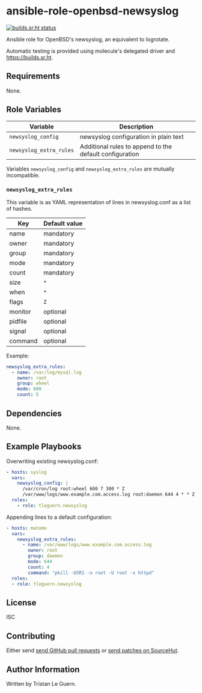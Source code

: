 # ansible-role-openbsd-newsyslog

[![builds.sr.ht status](https://builds.sr.ht/~tleguern/ansible-role-openbsd-newsyslog.svg)](https://builds.sr.ht/~tleguern/ansible-role-openbsd-newsyslog?)

Ansible role for OpenBSD's newsyslog, an equivalent to logrotate.

Automatic testing is provided using molecule's delegated driver and <https://builds.sr.ht>.

## Requirements

None.

## Role Variables

| Variable | Description |
|----------|-------------|
| `newsyslog_config` | newsyslog configuration in plain text |
| `newsyslog_extra_rules` | Additional rules to append to the default configuration |

Variables `newsyslog_config` and `newsyslog_extra_rules` are mutually incompatible.

### `newsyslog_extra_rules`

This variable is as YAML representation of lines in newsyslog.conf as a list of hashes.

| Key     | Default value |
|---------|---------------|
|   name  |     mandatory | 
|   owner |     mandatory |
|   group |     mandatory |
|    mode |     mandatory |
|   count |     mandatory |
|    size |           `*` |
|    when |           `*` |
|   flags |           `Z` |
| monitor |      optional |
| pidfile |      optional |
|  signal |      optional |
| command |      optional |

Example:

```yaml
newsyslog_extra_rules:
  - name: /var/log/mysql.log
    owner: root
    group: wheel
    mode: 600
    count: 5
```

## Dependencies

None.

## Example Playbooks

Overwriting existing newsyslog.conf:

```yml
- hosts: syslog
  vars:
    newsyslog_config: |
      /var/cron/log root:wheel 600 7 300 * Z
      /var/www/logs/www.example.com.access.log root:daemon 644 4 * * Z "pkill -USR1 -u root -U root -x httpd"
  roles:
    - role: tleguern.newsyslog
```

Appending lines to a default configuration:

```yml
- hosts: matomo
  vars:
    newsyslog_extra_rules:
      - name: /var/www/logs/www.example.com.access.log
        owner: root
        group: daemon
        mode: 644
        count: 4
        command: "pkill -USR1 -u root -U root -x httpd"
  roles:
  - role: tleguern.newsyslog
```

## License

ISC

## Contributing

Either send [send GitHub pull requests](https://github.com/tleguern/ansible-role-openbsd-newsyslog) or [send patches on SourceHut](https://lists.sr.ht/~tleguern/misc).

## Author Information

Written by Tristan Le Guern.
